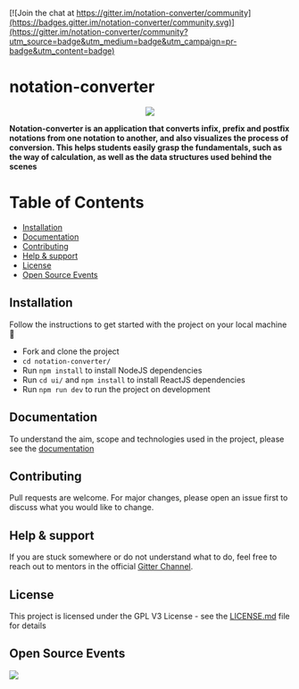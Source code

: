 [![Join the chat at https://gitter.im/notation-converter/community](https://badges.gitter.im/notation-converter/community.svg)](https://gitter.im/notation-converter/community?utm_source=badge&utm_medium=badge&utm_campaign=pr-badge&utm_content=badge)

# notation-converter


<p align="center" width="100%">
<img src="https://user-images.githubusercontent.com/86164395/145943167-45765c08-7057-4645-bfc9-c5a1529b2cfd.jpg">
 
</p>



**Notation-converter is an application that converts infix, prefix and postfix notations from one notation to another, and also visualizes the process of conversion. This helps students easily grasp the fundamentals, such as the way of calculation, as well as the data structures used behind the scenes**


# Table of Contents
  - [Installation](#installation)
  - [Documentation](#documentation)
  - [Contributing](#contributing)
  - [Help & support](#help--support)
  - [License](#license)
  - [Open Source Events](#open-source-events)
  
## Installation
Follow the instructions to get started with the project on your local machine 🚀

* Fork and clone the project
* `cd notation-converter/`
* Run `npm install` to install NodeJS dependencies
* Run `cd ui/` and `npm install` to install ReactJS dependencies
* Run `npm run dev` to run the project on development

## Documentation
To understand the aim, scope and technologies used in the project, please see the [documentation](https://bit.ly/333oeRj)

## Contributing
Pull requests are welcome. For major changes, please open an issue first to discuss what you would like to change.

## Help & support

If you are stuck somewhere or do not understand what to do, feel free to reach out to mentors in the official [Gitter Channel](https://gitter.im/notation-converter/community).

## License
This project is licensed under the GPL V3 License - see the [LICENSE.md](https://github.com/adityabisoi/notation-converter/blob/main/LICENSE) file for details

##  Open Source Events 
 <img  src="https://vchrombiediary.files.wordpress.com/2017/12/screenshot-from-2017-12-05-17-02-03-another-copy-e1512483232128.png" href="https://kwoc.kossiitkgp.org/">
